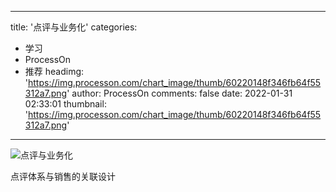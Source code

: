 
---
title: '点评与业务化'
categories: 
 - 学习
 - ProcessOn
 - 推荐
headimg: 'https://img.processon.com/chart_image/thumb/60220148f346fb64f55312a7.png'
author: ProcessOn
comments: false
date: 2022-01-31 02:33:01
thumbnail: 'https://img.processon.com/chart_image/thumb/60220148f346fb64f55312a7.png'
---

<div>   
<img class="thumb" alt="点评与业务化" src="https://img.processon.com/chart_image/thumb/60220148f346fb64f55312a7.png" referrerpolicy="no-referrer">
<p>点评体系与销售的关联设计</p>  
</div>
            